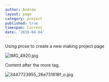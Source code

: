 ```yaml
---
author: Andrew
layout: page
category: project
published: true
timespan: Current
date: '2019-04-04'
---
```

Using prose to create a new making project page

![IMG_4920.jpg]({{site.baseurl}}/assets/images/IMG_4920.jpg)

<!-- more -->

Content after the more tag.

![3447723955_26e731618f_o.jpg]({{site.baseurl}}/assets/images/3447723955_26e731618f_o.jpg)
